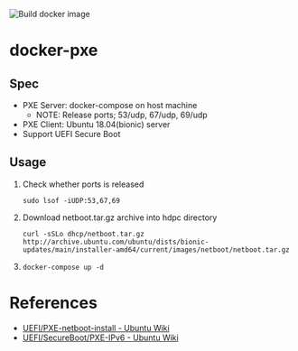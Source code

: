 ![Build docker image](https://github.com/maya2250/docker-pxe/workflows/Build%20docker%20image/badge.svg?branch=master)

# docker-pxe
## Spec

- PXE Server: docker-compose on host machine
  - NOTE: Release ports; 53/udp, 67/udp, 69/udp
- PXE Client: Ubuntu 18.04(bionic) server
- Support UEFI Secure Boot

## Usage

1. Check whether ports is released

   `sudo lsof -iUDP:53,67,69`

1. Download netboot.tar.gz archive into hdpc directory

   `curl -sSLo dhcp/netboot.tar.gz http://archive.ubuntu.com/ubuntu/dists/bionic-updates/main/installer-amd64/current/images/netboot/netboot.tar.gz`

1. `docker-compose up -d`

# References
- [UEFI/PXE-netboot-install - Ubuntu Wiki](https://wiki.ubuntu.com/UEFI/PXE-netboot-install)
- [UEFI/SecureBoot/PXE-IPv6 - Ubuntu Wiki](https://wiki.ubuntu.com/UEFI/SecureBoot/PXE-IPv6)
